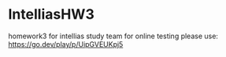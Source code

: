 # IntelliasHW3
homework3  for intellias study team
for online testing please use:  https://go.dev/play/p/UipGVEUKpj5
